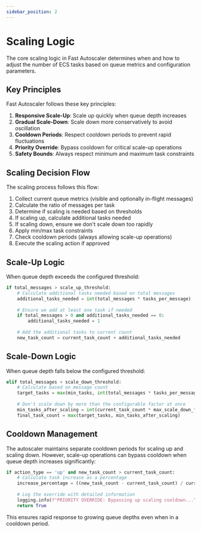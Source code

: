 ```yaml
---
sidebar_position: 2
---
```


# Scaling Logic

The core scaling logic in Fast Autoscaler determines when and how to adjust the number of ECS tasks based on queue metrics and configuration parameters.

## Key Principles

Fast Autoscaler follows these key principles:

1. **Responsive Scale-Up**: Scale up quickly when queue depth increases
2. **Gradual Scale-Down**: Scale down more conservatively to avoid oscillation
3. **Cooldown Periods**: Respect cooldown periods to prevent rapid fluctuations
4. **Priority Override**: Bypass cooldown for critical scale-up operations
5. **Safety Bounds**: Always respect minimum and maximum task constraints

## Scaling Decision Flow

The scaling process follows this flow:

1. Collect current queue metrics (visible and optionally in-flight messages)
2. Calculate the ratio of messages per task
3. Determine if scaling is needed based on thresholds
4. If scaling up, calculate additional tasks needed
5. If scaling down, ensure we don't scale down too rapidly
6. Apply min/max task constraints
7. Check cooldown periods (always allowing scale-up operations)
8. Execute the scaling action if approved

## Scale-Up Logic

When queue depth exceeds the configured threshold:

```python
if total_messages > scale_up_threshold:
    # Calculate additional tasks needed based on total messages
    additional_tasks_needed = int(total_messages * tasks_per_message)
    
    # Ensure we add at least one task if needed
    if total_messages > 0 and additional_tasks_needed == 0:
        additional_tasks_needed = 1
    
    # Add the additional tasks to current count
    new_task_count = current_task_count + additional_tasks_needed
```

## Scale-Down Logic

When queue depth falls below the configured threshold:

```python
elif total_messages < scale_down_threshold:
    # Calculate based on message count
    target_tasks = max(min_tasks, int(total_messages * tasks_per_message))
    
    # Don't scale down by more than the configurable factor at once
    min_tasks_after_scaling = int(current_task_count * max_scale_down_factor)
    final_task_count = max(target_tasks, min_tasks_after_scaling)
```

## Cooldown Management

The autoscaler maintains separate cooldown periods for scaling up and scaling down. However, scale-up operations can bypass cooldown when queue depth increases significantly:

```python
if action_type == 'up' and new_task_count > current_task_count:
    # Calculate task increase as a percentage
    increase_percentage = ((new_task_count - current_task_count) / current_task_count) * 100
    
    # Log the override with detailed information
    logging.info(f"PRIORITY OVERRIDE: Bypassing up scaling cooldown...")
    return True
```

This ensures rapid response to growing queue depths even when in a cooldown period.